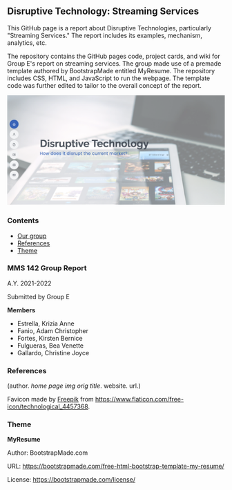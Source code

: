 ## Disruptive Technology: Streaming Services

This GitHub page is a report about Disruptive Technologies, particularly "Streaming Services." The report includes its examples, mechanism, analytics, etc.

The repository contains the GitHub pages code, project cards, and wiki for Group E's report on streaming services. The group made use of a premade template authored by BootstrapMade entitled MyResume. The repository includes CSS, HTML, and JavaScript to run the webpage. The template code was further edited to tailor to the overall concept of the report. 

![Home page screenshot](/assets/img/readme_ss.PNG)

### Contents

- [Our group](#mms-142-group-report)
- [References](#references)
- [Theme](#theme)


### MMS 142 Group Report
A.Y. 2021-2022

Submitted by Group E

**Members**

- Estrella, Krizia Anne
- Fanio, Adam Christopher
- Fortes, Kirsten Bernice
- Fulgueras, Bea Venette
- Gallardo, Christine Joyce


### References

(author. <i>home page img orig title</i>. website. url.)

Favicon made by [Freepik](https://www.freepik.com) from https://www.flaticon.com/free-icon/technological_4457368.

### Theme

**MyResume**

Author: BootstrapMade.com

URL: https://bootstrapmade.com/free-html-bootstrap-template-my-resume/

License: https://bootstrapmade.com/license/
